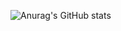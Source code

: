 ![Anurag's GitHub stats](https://github-readme-stats.vercel.app/api?username=ebo2022&show_icons=true&theme=radical)
 
 
 
 
 
 
 
 
 
 
 
  
  
 
 
 
 
  
 
   
 
